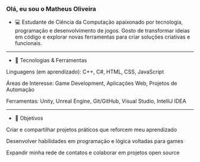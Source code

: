 ### **Olá, eu sou o Matheus Oliveira**

- 💻 Estudante de Ciência da Computação apaixonado por tecnologia, programação e desenvolvimento de jogos.
Gosto de transformar ideias em código e explorar novas ferramentas para criar soluções criativas e funcionais.


---

- 🚀 Tecnologias & Ferramentas

Linguagens (em aprendizado): C++, C#, HTML, CSS, JavaScript

Áreas de Interesse: Game Development, Aplicações Web, Projetos de Automação

Ferramentas: Unity, Unreal Engine, Git/GitHub, Visual Studio, IntelliJ IDEA



---

- 📌 Objetivos

Criar e compartilhar projetos práticos que reforcem meu aprendizado

Desenvolver habilidades em programação e lógica voltadas para games

Expandir minha rede de contatos e colaborar em projetos open source



